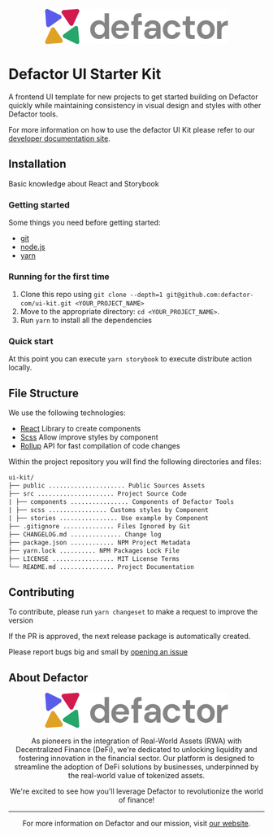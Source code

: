 <span align="center">

<a href="https://www.defactor.com"><img width="360" alt="Defactor Logo" src="https://raw.githubusercontent.com/defactor-com/.github/main/workflows/images/defactor-logo-grey.png"></img></a>

</span>

# Defactor UI Starter Kit

A frontend UI template for new projects to get started building on Defactor quickly while maintaining consistency in visual design and styles with other Defactor tools.

For more information on how to use the defactor UI Kit please refer to our [developer documentation site](https://defactor.dev/docs/front-end-ui/react-components).

## Installation

Basic knowledge about React and Storybook

### Getting started

Some things you need before getting started:

- [git](https://git-scm.com/)
- [node.js](https://nodejs.org/es/)
- [yarn](https://yarnpkg.com/)

### Running for the first time

1. Clone this repo using `git clone --depth=1 git@github.com:defactor-com/ui-kit.git <YOUR_PROJECT_NAME>`
2. Move to the appropriate directory: `cd <YOUR_PROJECT_NAME>`.
3. Run `yarn` to install all the dependencies

### Quick start

At this point you can execute `yarn storybook` to execute distribute action locally.

## File Structure

We use the following technologies:

- [React](https://es.react.dev/) Library to create components
- [Scss](https://sass-lang.com/) Allow improve styles by component
- [Rollup](https://rollupjs.org/) API for fast compilation of code changes

Within the project repository you will find the following directories and files:

```
ui-kit/
├── public ..................... Public Sources Assets
├── src ..................... Project Source Code
| ├── components ................ Components of Defactor Tools
| ├── scss ................ Customs styles by Component
| ├── stories ................ Use example by Component
├── .gitignore .............. Files Ignored by Git
├── CHANGELOG.md .............. Change log
├── package.json ............ NPM Project Metadata
├── yarn.lock .......... NPM Packages Lock File
├── LICENSE ................. MIT License Terms
└── README.md ............... Project Documentation
```

## Contributing

To contribute, please run `yarn changeset` to make a request to improve the version

If the PR is approved, the next release package is automatically created.

Please report bugs big and small by [opening an issue](https://github.com/defactor-com/ui-kit/issues)

## About Defactor

<span align="center">

<a href="https://www.defactor.com"><img width="360" alt="Defactor Logo" src="https://raw.githubusercontent.com/defactor-com/.github/main/workflows/images/defactor-logo-grey.png"></img></a>

As pioneers in the integration of Real-World Assets (RWA) with Decentralized Finance (DeFi), we're dedicated to unlocking liquidity and fostering innovation in the financial sector. Our platform is designed to streamline the adoption of DeFi solutions by businesses, underpinned by the real-world value of tokenized assets.

We're excited to see how you'll leverage Defactor to revolutionize the world of finance!

---

For more information on Defactor and our mission, visit [our website](https://www.defactor.com/).

</span>
